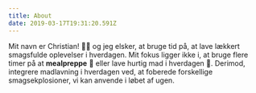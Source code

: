 ```yaml
---
title: About
date: 2019-03-17T19:31:20.591Z
---
```


Mit navn er Christian! 🙋‍♂️ og jeg elsker, at bruge tid på, at lave lækkert smagsfulde oplevelser i hverdagen. Mit fokus ligger ikke i, at bruge flere timer på at **mealpreppe** 🍱 eller lave hurtig mad i hverdagen 🍝. Derimod, integrere madlavning i hverdagen ved, at foberede forskellige smagsekplosioner, vi kan anvende i løbet af ugen.
